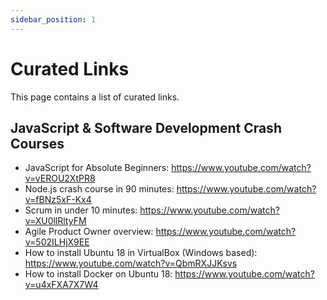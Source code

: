 ```yaml
---
sidebar_position: 1
---
```


# Curated Links
This page contains a list of curated links.

## JavaScript & Software Development Crash Courses
* JavaScript for Absolute Beginners: https://www.youtube.com/watch?v=vEROU2XtPR8
* Node.js crash course in 90 minutes: https://www.youtube.com/watch?v=fBNz5xF-Kx4
* Scrum in under 10 minutes: https://www.youtube.com/watch?v=XU0llRltyFM
* Agile Product Owner overview: https://www.youtube.com/watch?v=502ILHjX9EE
* How to install Ubuntu 18 in VirtualBox (Windows based): https://www.youtube.com/watch?v=QbmRXJJKsvs
* How to install Docker on Ubuntu 18: https://www.youtube.com/watch?v=u4xFXA7X7W4
